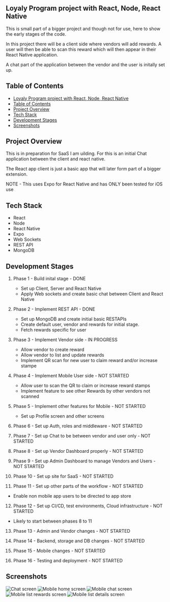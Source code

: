 ## Loyaly Program project with React, Node, React Native

This is small part of a bigger project and though not for use, here to show the early stages of the code.

In this project there will be a client side where vendors will add rewards. A user will then be able to scan this reward which will then appear in their React Native application.

A chat part of the application between the vendor and the user is initally set up.

## Table of Contents
- [Loyaly Program project with React, Node, React Native](#loyaly-program-project-with-react-node-react-native)
- [Table of Contents](#table-of-contents)
- [Project Overview](#project-overview)
- [Tech Stack](#tech-stack)
- [Development Stages](#development-stages)
- [Screenshots](#screenshots)


## Project Overview
This is in preparation for SaaS I am uilding. For this is an initial Chat application between the client and react native.

The React app client is just a basic app that will later form part of a bigger extension.

NOTE - This uses Expo for React Native and has ONLY been tested for iOS use

## Tech Stack
- React
- Node
- React Native
- Expo
- Web Sockets
- REST API
- MongoDB

## Development Stages
1. Phase 1 - Build inital stage - DONE
   * Set up Client, Server and React Native
   * Apply Web sockets and create basic chat between Client and React Native

2. Phase 2 - Implement REST API - DONE
   * Set up MongoDB and create initial basic RESTAPIs
   * Create default user, vendor and rewards for initial stage.
   * Fetch rewards specific for user

3. Phase 3 - Implement Vendor side - IN PROGRESS
   * Allow vendor to create reward
   * Allow vendor to list and update rewards
   * Implement QR scan for new user to claim reward and/or increase stampe

4. Phase 4 - Implement Mobile User side - NOT STARTED
   * Allow user to scan the QR to claim or increase reward stamps
   * Implement feature to see other Rewards by other vendors not scanned

5. Phase 5 - Implement other features for Mobile - NOT STARTED
   * Set up Profile screen and other screens

6. Phase 6 - Set up Auth, roles and middleware - NOT STARTED

7. Phase 7 - Set up Chat to be between vendor and user only - NOT STARTED

8. Phase 8 - Set up Vendor Dashboard properly - NOT STARTED

9. Phase 9 - Set up Admin Dashboard to manage Vendors and Users - NOT STARTED

10. Phase 10 - Set up site for SaaS - NOT STARTED

11. Phase 11 - Set up other parts of the workflow - NOT STARTED
   * Enable non mobile app users to be directed to app store 

12. Phase 12 - Set up CI/CD, test environments, Cloud infrastructure - NOT STARTED
   * Likely to start between phases 8 to 11

13. Phase 13 - Admin and Vendor changes - NOT STARTED 

14. Phase 14 - Backend, storage and DB changes - NOT STARTED

15. Phase 15 - Mobile changes - NOT STARTED

16. Phase 16 - Testing and deployment - NOT STARTED


## Screenshots
![Chat screen](./assets/screenshot1.png)
![Mobile home screen](./assets/IMG_5013.PNG)
![Mobile chat screen](./assets/IMG_5015.PNG)
![Mobile list rewards screen](./assets/IMG_5041.PNG)
![Mobile list details screen](./assets/IMG_5040.PNG)